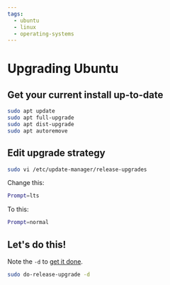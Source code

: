 ```yaml
---
tags:
  - ubuntu
  - linux
  - operating-systems
---
```


# Upgrading Ubuntu

## Get your current install up-to-date

```bash
sudo apt update
sudo apt full-upgrade
sudo apt dist-upgrade
sudo apt autoremove
```

## Edit upgrade strategy

```bash
sudo vi /etc/update-manager/release-upgrades
```

Change this:

```bash
Prompt=lts
```

To this:

```bash
Prompt=normal
```

## Let's do this!

Note the `-d` to [get it done](https://linuxconfig.org/how-to-upgrade-ubuntu-to-21-04).

```bash
sudo do-release-upgrade -d
```
